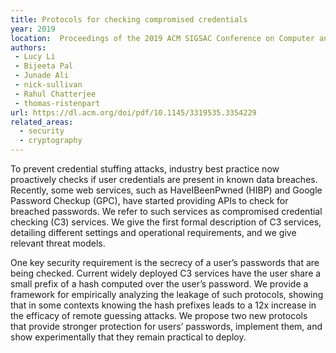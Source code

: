 ```yaml
---
title: Protocols for checking compromised credentials
year: 2019
location:  Proceedings of the 2019 ACM SIGSAC Conference on Computer and Communications Security, pp. 1387-1403. 2019.
authors:
 - Lucy Li
 - Bijeeta Pal
 - Junade Ali
 - nick-sullivan
 - Rahul Chatterjee
 - thomas-ristenpart
url: https://dl.acm.org/doi/pdf/10.1145/3319535.3354229
related_areas:
  - security
  - cryptography
---
```


To prevent credential stuffing attacks, industry best practice now proactively checks if user credentials are present in known data breaches. Recently, some web services, such as HaveIBeenPwned (HIBP) and Google Password Checkup (GPC), have started providing APIs to check for breached passwords. We refer to such services as compromised credential checking (C3) services. We give the first formal description of C3 services, detailing different settings and operational requirements, and we give relevant threat models.

One key security requirement is the secrecy of a user’s passwords that are being checked. Current widely deployed C3 services have the user share a small prefix of a hash computed over the user’s password. We provide a framework for empirically analyzing the leakage of such protocols, showing that in some contexts knowing the hash prefixes leads to a 12x increase in the efficacy of remote guessing attacks. We propose two new protocols that provide stronger protection for users’ passwords, implement them, and show experimentally that they remain practical to deploy.
